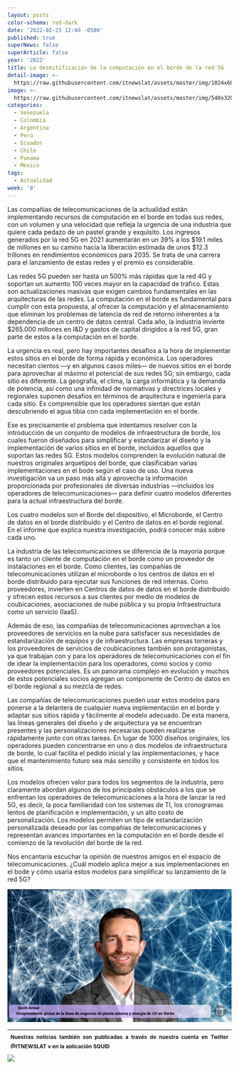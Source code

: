 ```yaml
---
layout: posts
color-schema: red-dark
date: '2022-02-23 12:40 -0500'
published: true
superNews: false
superArticle: false
year: '2022'
title: La desmitificación de la computación en el borde de la red 5G
detail-image: >-
  https://raw.githubusercontent.com/itnewslat/assets/master/img/1024x680/Scott-Armul-g.jpg
image: >-
  https://raw.githubusercontent.com/itnewslat/assets/master/img/540x320/Scott-Armul-p.jpg
categories:
  - Venezuela
  - Colombia
  - Argentina
  - Perú
  - Ecuador
  - Chile
  - Panama
  - Mexico
tags:
  - Actualidad
week: '8'
---
```

Las compañías de telecomunicaciones de la actualidad están implementando recursos de computación en el borde en todas sus redes, con un volumen y una velocidad que refleja la urgencia de una industria que quiere cada pedazo de un pastel grande y exquisito.  Los ingresos generados por la red 5G en 2021 aumentarán en un 39% a los $19.1 miles de millones en su camino hacia la liberación estimada de unos $12.3 trillones  en rendimientos económicos para 2035. Se trata de una carrera para el lanzamiento de estas redes y el premio es considerable.

Las redes 5G pueden ser hasta un 500% más rápidas que la red 4G y soportan un aumento 100 veces mayor en la capacidad de tráfico. Estas son actualizaciones masivas que exigen cambios fundamentales en las arquitecturas de las redes. La computación en el borde es fundamental para cumplir con esta propuesta, al ofrecer la computación y el almacenamiento que eliminan los problemas de latencia de red de retorno inherentes a la dependencia de un centro de datos central. Cada año, la industria invierte $265.000 millones en I&D y gastos de capital dirigidos a la red 5G, gran parte de estos a la computación en el borde.

La urgencia es real, pero hay importantes desafíos a la hora de implementar estos sitios en el borde de forma rápida y económica. Los operadores necesitan cientos —y en algunos casos miles— de nuevos sitios en el borde para aprovechar al máximo el potencial de sus redes 5G; sin embargo, cada sitio es diferente. La geografía, el clima, la carga informática y la demanda de potencia, así como una infinidad de normativas y directrices locales y regionales suponen desafíos en términos de arquitectura e ingeniería para cada sitio. Es comprensible que los operadores sientan que están descubriendo el agua tibia con cada implementación en el borde.

Ese es precisamente el problema que intentamos resolver con la introducción de un conjunto de modelos de infraestructura de borde, los cuales fueron diseñados para simplificar y estandarizar el diseño y la implementación de varios sitios en el borde, incluidos aquellos que soportan las redes 5G.  Estos modelos comprenden la evolución natural de nuestros originales arquetipos del borde, que clasificaban varias implementaciones en el bode según el caso de uso. Una nueva investigación va un paso más allá y aprovecha la información proporcionada por profesionales de diversas industrias —incluidos los operadores de telecomunicaciones— para definir cuatro modelos diferentes para la actual infraestructura del borde.

Los cuatro modelos son el Borde del dispositivo, el Microborde, el Centro de datos en el borde distribuido y el Centro de datos en el borde regional. En el informe que explica nuestra investigación, podrá conocer más sobre cada uno.

La industria de las telecomunicaciones se diferencia de la mayoría porque es tanto un cliente de computación en el borde como un proveedor de instalaciones en el borde. Como clientes, las compañías de telecomunicaciones utilizan el microborde o los centros de datos en el borde distribuido para ejecutar sus funciones de red internas. Como proveedores, invierten en Centros de datos de datos en el borde distribuido y ofrecen estos recursos a sus clientes por medio de modelos de coubicaciones, asociaciones de nube pública y su propia Infraestructura como un servicio (IaaS).

Además de eso, las compañías de telecomunicaciones aprovechan a los proveedores de servicios en la nube para satisfacer sus necesidades de estandarización de equipos y de infraestructura. Las empresas torreras y los proveedores de servicios de coubicaciones también son protagonistas, ya que trabajan con y para los operadores de telecomunicaciones con el fin de idear la implementación para los operadores, como socios y como proveedores potenciales. Es un panorama complejo en evolución y muchos de estos potenciales socios agregan un componente de Centro de datos en el borde regional a su mezcla de redes.

Las compañías de telecomunicaciones pueden usar estos modelos para ponerse a la delantera de cualquier nueva implementación en el borde y adaptar sus sitios rápida y fácilmente al modelo adecuado. De esta manera, las líneas generales del diseño y de arquitectura ya se encuentran presentes y las personalizaciones necesarias pueden realizarse rápidamente junto con otras tareas. En lugar de 1000 diseños originales, los operadores pueden concentrarse en uno o dos modelos de infraestructura de borde, lo cual facilita el pedido inicial y las implementaciones, y hace que el mantenimiento futuro sea más sencillo y consistente en todos los sitios.

Los modelos ofrecen valor para todos los segmentos de la industria, pero claramente abordan algunos de los principales obstáculos a los que se enfrentan los operadores de telecomunicaciones a la hora de lanzar la red 5G, es decir, la poca familiaridad con los sistemas de TI, los cronogramas lentos de planificación e implementación, y un alto costo de personalización. Los modelos permiten un tipo de estandarización personalizada deseado por las compañías de telecomunicaciones y representan avances importantes en la computación en el borde desde el comienzo de la revolución del borde de la red.

Nos encantaría escuchar la opinión de nuestros amigos en el espacio de telecomunicaciones. ¿Cuál modelo aplica mejor a sus implementaciones en el bode y cómo usaría estos modelos para simplificar su lanzamiento de la red 5G?

![](https://raw.githubusercontent.com/itnewslat/assets/master/img/540x320/Scott-Armul-p.jpg)

<table style="height: 42px;" width="569">
<tbody>
<tr>
<td style="text-align: justify;"><sub><strong>Nuestras noticias también son publicadas a través de nuestra cuenta en Twitter <a href="https://twitter.com/itnewslat?lang=es">@ITNEWSLAT</a> y en la aplicación <a href="https://squidapp.co/en/">SQUID</a></strong></sub></td>
</tr>
</tbody>
</table>

<img src="https://tracker.metricool.com/c3po.jpg?hash=56f88a41e39ab42c063cc51676587a04"/>